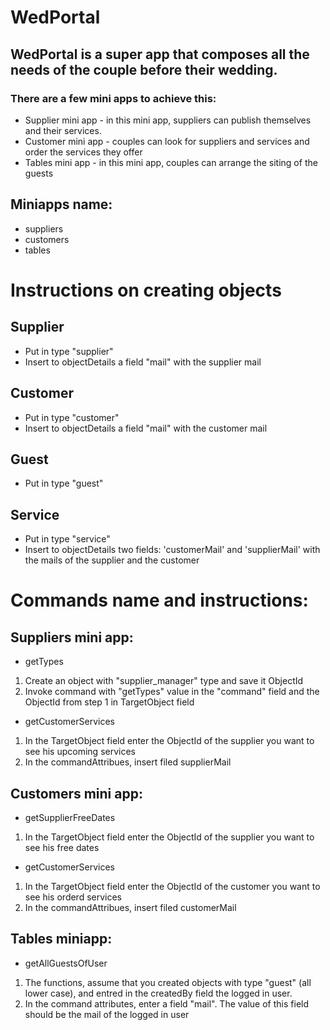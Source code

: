 # WedPortal

## WedPortal is a super app that composes all the needs of the couple before their wedding.

### There are a few mini apps to achieve this:
- Supplier mini app - in this mini app, suppliers can publish themselves and their services.
- Customer mini app - couples can look for suppliers and services and order the services they offer
- Tables mini app - in this mini app, couples can arrange the siting of the guests

## Miniapps name:
- suppliers
- customers
- tables

# Instructions on creating objects

## Supplier

- Put in type "supplier"
- Insert to objectDetails a field "mail" with the supplier mail

## Customer

- Put in type "customer"
- Insert to objectDetails a field "mail" with the customer mail

## Guest

- Put in type "guest"

## Service

- Put in type "service"
- Insert to objectDetails two fields: 'customerMail' and 'supplierMail' with the mails of the supplier and the customer


# Commands name and instructions:

## Suppliers mini app:

- getTypes

1. Create an object with "supplier_manager" type and save it ObjectId
2. Invoke command with "getTypes" value in the "command" field and the ObjectId from step 1 in TargetObject field

- getCustomerServices

1. In the TargetObject field enter the ObjectId of the supplier you want to see his upcoming services
2. In the commandAttribues, insert filed supplierMail

## Customers mini app:

- getSupplierFreeDates

1. In the TargetObject field enter the ObjectId of the supplier you want to see his free dates

- getCustomerServices

1. In the TargetObject field enter the ObjectId of the customer you want to see his orderd services
2. In the commandAttribues, insert filed customerMail

## Tables miniapp:

- getAllGuestsOfUser

1. The functions, assume that you created objects with type "guest" (all lower case), and entred in the createdBy field the logged in user.
2. In the command attributes, enter a field "mail". The value of this field should be the mail of the logged in user


